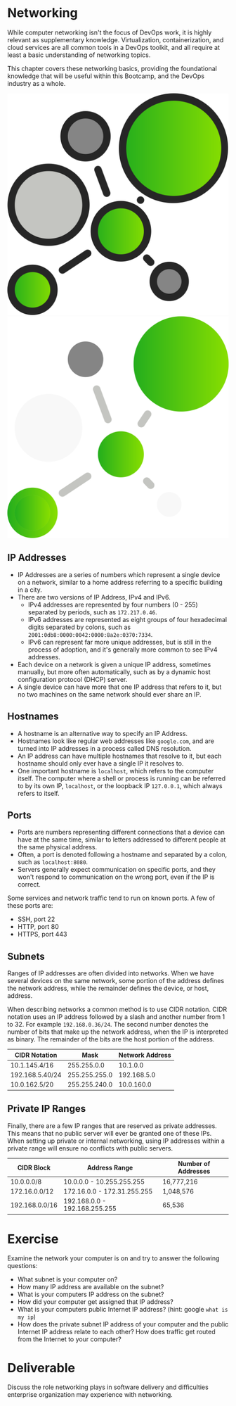 # Networking

While computer networking isn't the focus of DevOps work, it is highly relevant
as supplementary knowledge. Virtualization, containerization, and cloud
services are all common tools in a DevOps toolkit, and all require at least a
basic understanding of networking topics.

This chapter covers these networking basics, providing the foundational
knowledge that will be useful within this Bootcamp, and the DevOps industry
as a whole.

![](img1/computer_network_light.svg ':size=150x150 :class=light-mode-icon')
![](img1/computer_network_dark.svg ':size=150x150 :class=dark-mode-icon')

## IP Addresses

- IP Addresses are a series of numbers which represent a single device
on a network, similar to a home address referring to a specific building in a
city.
- There are two versions of IP Address, IPv4 and IPv6.
  - IPv4 addresses are represented by four numbers (0 - 255) separated by
periods, such as `172.217.0.46`.
  - IPv6 addresses are represented as eight groups of four hexadecimal digits
separated by colons, such as `2001:0db8:0000:0042:0000:8a2e:0370:7334`.
  - IPv6 can represent far more unique addresses, but is still in the
process of adoption, and it's generally more common to see IPv4 addresses.
- Each device on a network is given a unique IP address, sometimes manually,
but more often automatically, such as by a dynamic host configuration protocol
(DHCP) server.
- A single device can have more that one IP address that refers to it, but no
two machines on the same network should ever share an IP.

## Hostnames

- A hostname is an alternative way to specify an IP Address.
- Hostnames look like regular web addresses like `google.com`, and are turned
into IP addresses in a process called DNS resolution.
- An IP address can have multiple hostnames that resolve to it, but each
hostname should only ever have a single IP it resolves to.
- One important hostname is `localhost`, which refers to the computer itself.
The computer where a shell or process is running can be referred to by its own IP, `localhost`, or the
loopback IP `127.0.0.1`, which always refers to itself.

## Ports

- Ports are numbers representing different connections that a device can
have at the same time, similar to letters addressed to different people
at the same physical address.
- Often, a port is denoted following a hostname and
separated by a colon, such as `localhost:8080`.
- Servers generally expect communication on specific ports, and they won't
respond to communication on the wrong port, even if the IP is correct.

Some services and network traffic tend to run on known ports. A few of these
ports are:
- SSH, port 22
- HTTP, port 80
- HTTPS, port 443

## Subnets

Ranges of IP addresses are often divided into networks. When
we have several devices on the same network, some portion of the address
defines the network address, while the remainder defines the device, or host,
address.

When describing networks a common method is to use CIDR notation. CIDR notation
uses an IP address followed by a slash and another number from 1 to 32.
For example `192.168.0.36/24`.
The second number denotes the number of bits that make up the network address,
when the IP is interpreted as binary. The remainder of the bits are the host
portion of the address.

| CIDR Notation   | Mask          | Network Address |
|-----------------|---------------|-----------------|
| 10.1.145.4/16   | 255.255.0.0   | 10.1.0.0        |
| 192.168.5.40/24 | 255.255.255.0 | 192.168.5.0     |
| 10.0.162.5/20   | 255.255.240.0 | 10.0.160.0      |

## Private IP Ranges

Finally, there are a few IP ranges that are reserved as private addresses.
This means that no public server will ever be granted one of these IPs.
When setting up private or internal networking, using IP addresses
within a private range will ensure no conflicts with public servers.

| CIDR Block     | Address Range                 | Number of Addresses |
|----------------|-------------------------------|---------------------|
| 10.0.0.0/8     | 10.0.0.0 - 10.255.255.255     | 16,777,216          |
| 172.16.0.0/12  | 172.16.0.0 - 172.31.255.255   | 1,048,576           |
| 192.168.0.0/16 | 192.168.0.0 - 192.168.255.255 | 65,536              |

# Exercise

Examine the network your computer is on and try to answer the following questions:
- What subnet is your computer on?
- How many IP address are available on the subnet?
- What is your computers IP address on the subnet?
- How did your computer get assigned that IP address?
- What is your computers public Internet IP address? (hint: google `what is my ip`)
- How does the private subnet IP address of your computer and the public Internet IP address relate to each other? How does traffic get routed from the Internet to your computer?

# Deliverable

Discuss the role networking plays in software delivery and difficulties enterprise organization may experience with networking.
